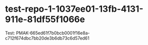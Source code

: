# test-repo-1-1037ee01-13fb-4131-911e-81df55f1066e
Test: PMAK-665ed61f7b0bcb0001f16e8a-c712f674dbc7bb20de3b6db73c6d57ed61
